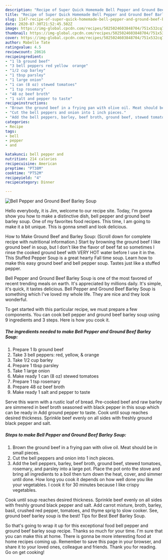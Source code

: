 ```yaml
---
description: "Recipe of Super Quick Homemade Bell Pepper and Ground Beef Barley Soup"
title: "Recipe of Super Quick Homemade Bell Pepper and Ground Beef Barley Soup"
slug: 1147-recipe-of-super-quick-homemade-bell-pepper-and-ground-beef-barley-soup
date: 2020-07-30T21:52:45.502Z
image: https://img-global.cpcdn.com/recipes/5025024603848704/751x532cq70/bell-pepper-and-ground-beef-barley-soup-recipe-main-photo.jpg
thumbnail: https://img-global.cpcdn.com/recipes/5025024603848704/751x532cq70/bell-pepper-and-ground-beef-barley-soup-recipe-main-photo.jpg
cover: https://img-global.cpcdn.com/recipes/5025024603848704/751x532cq70/bell-pepper-and-ground-beef-barley-soup-recipe-main-photo.jpg
author: Mabelle Tate
ratingvalue: 4.5
reviewcount: 20616
recipeingredient:
- "1 lb ground beef"
- "3 bell peppers red yellow  orange"
- "1/2 cup barley"
- "1 tbsp parsley"
- "1 large onion"
- "1 can (8 oz) stewed tomatoes"
- "1 tsp rosemary"
- "48 oz beef broth"
- "1 salt and pepper to taste"
recipeinstructions:
- "Brown the ground beef in a frying pan with olive oil. Meat should be in small pieces."
- "Cut the bell peppers and onion into 1 inch pieces."
- "Add the bell peppers, barley, beef broth, ground beef, stewed tomatoes, rosemary, and parsley into a large pot. Place the pot onto the stove and bring all ingredients to a boil then turn down the heat, cover, and simmer until done. How long you cook it depends on how well done you like your vegetables. I cook it for 30 minutes because I like crispy vegetables."
categories:
- Recipe
tags:
- bell
- pepper
- and

katakunci: bell pepper and 
nutrition: 214 calories
recipecuisine: American
preptime: "PT38M"
cooktime: "PT52M"
recipeyield: "4"
recipecategory: Dinner

---
```



![Bell Pepper and Ground Beef Barley Soup](https://img-global.cpcdn.com/recipes/5025024603848704/751x532cq70/bell-pepper-and-ground-beef-barley-soup-recipe-main-photo.jpg)

Hello everybody, it is Jim, welcome to our recipe site. Today, I'm gonna show you how to make a distinctive dish, bell pepper and ground beef barley soup. One of my favorites food recipes. This time, I am going to make it a bit unique. This is gonna smell and look delicious.

How to Make Ground Beef and Barley Soup: (Scroll down for complete recipe with nutritional information.) Start by browning the ground beef I like ground beef in soup, but I don&#39;t like the flavor of beef fat so sometimes I rinse the cooked ground beef with VERY HOT water before I use it in the. This Stuffed Pepper Soup is a great hearty Fall time soup. Learn how to make this easy ground beef and bell pepper soup. Tastes just like a stuffed pepper.

Bell Pepper and Ground Beef Barley Soup is one of the most favored of recent trending meals on earth. It's appreciated by millions daily. It's simple, it's quick, it tastes delicious. Bell Pepper and Ground Beef Barley Soup is something which I've loved my whole life. They are nice and they look wonderful.


To get started with this particular recipe, we must prepare a few components. You can cook bell pepper and ground beef barley soup using 9 ingredients and 3 steps. Here is how you cook it.

<!--inarticleads1-->

##### The ingredients needed to make Bell Pepper and Ground Beef Barley Soup:

1. Prepare 1 lb ground beef
1. Take 3 bell peppers: red, yellow, &amp; orange
1. Take 1/2 cup barley
1. Prepare 1 tbsp parsley
1. Take 1 large onion
1. Make ready 1 can (8 oz) stewed tomatoes
1. Prepare 1 tsp rosemary
1. Prepare 48 oz beef broth
1. Make ready 1 salt and pepper to taste


Serve this warm with a rustic loaf of bread. Pre-cooked beef and raw barley are simmered in beef broth seasoned with black pepper in this soup which can be ready in Add ground pepper to taste. Cook until soup reaches desired thickness. Sprinkle beef evenly on all sides with freshly ground black pepper and salt. 

<!--inarticleads2-->

##### Steps to make Bell Pepper and Ground Beef Barley Soup:

1. Brown the ground beef in a frying pan with olive oil. Meat should be in small pieces.
1. Cut the bell peppers and onion into 1 inch pieces.
1. Add the bell peppers, barley, beef broth, ground beef, stewed tomatoes, rosemary, and parsley into a large pot. Place the pot onto the stove and bring all ingredients to a boil then turn down the heat, cover, and simmer until done. How long you cook it depends on how well done you like your vegetables. I cook it for 30 minutes because I like crispy vegetables.


Cook until soup reaches desired thickness. Sprinkle beef evenly on all sides with freshly ground black pepper and salt. Add carrot mixture, broth, barley, basil, crushed red pepper, tomatoes, and thyme sprig to slow cooker. See, ground beef barley soup is the best! Tips for Best Beef Barley Soup. 

So that's going to wrap it up for this exceptional food bell pepper and ground beef barley soup recipe. Thanks so much for your time. I'm sure that you can make this at home. There is gonna be more interesting food at home recipes coming up. Remember to save this page in your browser, and share it to your loved ones, colleague and friends. Thank you for reading. Go on get cooking!
